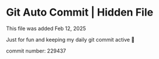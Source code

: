 # Git Auto Commit | Hidden File

This file was added Feb 12, 2025

Just for fun and keeping my daily git commit active 🤪

commit number: 229437
